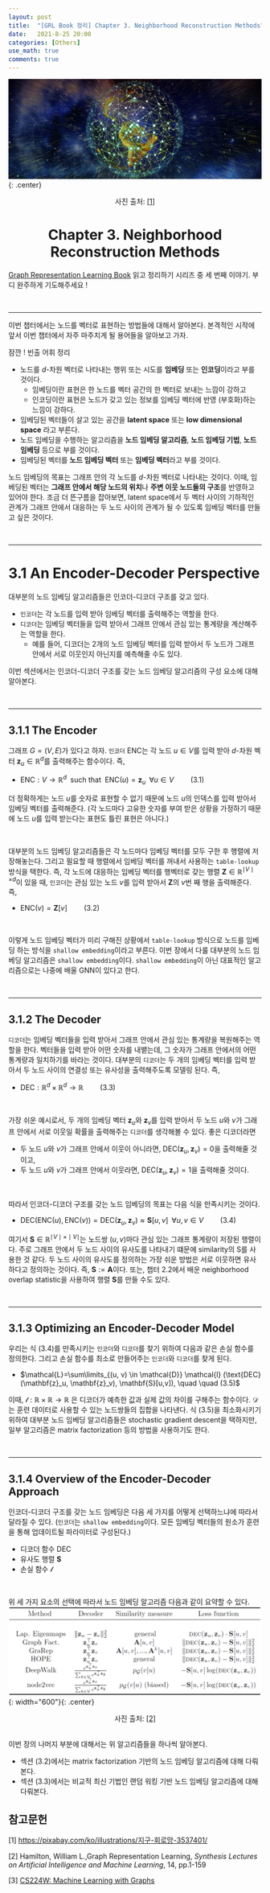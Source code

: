 ```yaml
---
layout: post
title:  "[GRL Book 정리] Chapter 3. Neighborhood Reconstruction Methods"
date:   2021-8-25 20:00
categories: [Others]
use_math: true
comments: true
---
```


![intro](https://raw.githubusercontent.com/HiddenBeginner/hiddenbeginner.github.io/master/static/img/_posts/2021-08-25-grl_book_ch3/earth-network.jpg){: .center}
<center>사진 출처: <a href="#ref1">[1]</a></center>

# <center>Chapter 3. Neighborhood Reconstruction Methods</center>

[Graph Representation Learning Book](https://www.cs.mcgill.ca/~wlh/grl_book/) 읽고 정리하기 시리즈 중 세 번째 이야기. 부디 완주하게 기도해주세요 !

<br>

---

이번 챕터에서는 노드를 벡터로 표현하는 방법들에 대해서 알아본다. 본격적인 시작에 앞서 이번 챕터에서 자주 마주치게 될 용어들을 알아보고 가자. 

<div class="note-box" markdown="1">

<p class="note-box-title">잠깐 ! 빈출 어휘 정리</p>

- 노드를 $d$-차원 벡터로 나타내는 행위 또는 시도를 **임베딩** 또는 **인코딩**이라고 부를 것이다.
    - 임베딩이란 표현은 한 노드를 벡터 공간의 한 벡터로 보내는 느낌이 강하고
    - 인코딩이란 표현은 노드가 갖고 있는 정보를 임베딩 벡터에 반영 (부호화)하는 느낌이 강하다.
- 임베딩된 벡터들이 살고 있는 공간을 **latent space** 또는 **low dimensional space** 라고 부른다.
- 노드 임베딩을 수행하는 알고리즘을 **노드 임베딩 알고리즘**, **노드 임베딩 기법**, **노드 임베딩** 등으로 부를 것이다.
- 임베딩된 벡터를 **노드 임베딩 벡터** 또는 **임베딩 벡터**라고 부를 것이다.
</div>

노드 임베딩의 목표는 그래프 안의 각 노드를 $d$-차원 벡터로 나타내는 것이다. 이때,  임베딩된 벡터는 **그래프 안에서 해당 노드의 위치**나 **주변 이웃 노드들의 구조**를 반영하고 있어야 한다. 조금 더 뜬구름을 잡아보면, latent space에서 두 벡터 사이의 기하적인 관계가 그래프 안에서 대응하는 두 노드 사이의 관계가 될 수 있도록 임베딩 벡터를 만들고 싶은 것이다.

<br>

---

# 3.1 An Encoder-Decoder Perspective
대부분의 노드 임베딩 알고리즘들은 인코더-디코더 구조를 갖고 있다.  

- `인코더`는 각 노드를 입력 받아 임베딩 벡터를 출력해주는 역할을 한다.
- `디코더`는 임베딩 벡터들을 입력 받아서 그래프 안에서 관심 있는 통계량을 계산해주는 역할을 한다.
    - 예를 들어, 디코더는 2개의 노드 임베딩 벡터를 입력 받아서 두 노드가 그래프 안에서 서로 이웃인지 아닌지를 예측해줄 수도 있다.

이번 섹션에서는 인코더-디코더 구조를 갖는 노드 임베딩 알고리즘의 구성 요소에 대해 알아본다.

<br>

---

## 3.1.1 The Encoder
그래프 $G=(V, E)$가 있다고 하자. `인코더` $\text{ENC}$는 각 노드 $u \in V$를 입력 받아 $d$-차원 벡터 $\mathbf{z}_u \in \mathbb{R}^d$를 출력해주는 함수이다. 즉,

- $\text{ENC}:V \rightarrow \mathbb{R}^d \; \text{ such that } \; \text{ENC}(u)=\mathbf{z}_u \; \; \forall u \in V\quad \quad (3.1)$

더 정확하게는 노드 $u$를 숫자로 표현할 수 없기 때문에 노드 $u$의 인덱스를 입력 받아서 임베딩 벡터를 출력해준다. (각 노드마다 고유한 숫자를 부여 받은 상황을 가정하기 때문에 노드 $u$를 입력 받는다는 표현도 틀린 표현은 아니다.)

<br>

대부분의 노드 임베딩 알고리즘들은 각 노드마다 임베딩 벡터를 모두 구한 후 행렬에 저장해놓는다. 그리고 필요할 때 행렬에서 임베딩 벡터를 꺼내서 사용하는 `table-lookup` 방식을 택한다. 즉, 각 노드에 대응하는 임베딩 벡터를 행벡터로 갖는 행렬 $\mathbf{Z} \in \mathbb{R}^{\mid V \mid \times d}$이 있을 때, `인코더`는 관심 있는 노드 $v$를 입력 받아서 $\mathbf{Z}$의 $v$번 째 행을 출력해준다. 즉,

- $\text{ENC}(v)=\mathbf{Z}[v] \quad \quad (3.2)$

<br>

이렇게 노드 임베딩 벡터가 미리 구해진 상황에서 `table-lookup` 방식으로 노드를 임베딩 하는 방식을 `shallow embedding`이라고 부른다.  이번 장에서 다룰 대부분의 노드 임베딩 알고리즘은 `shallow embedding`이다. `shallow embedding`이 아닌 대표적인 알고리즘으로는 나중에 배울 GNN이 있다고 한다.

<br>

---

## 3.1.2 The Decoder
`디코더`는 임베딩 벡터들을 입력 받아서 그래프 안에서 관심 있는 통계량을 복원해주는 역할을 한다. 벡터들을 입력 받아 어떤 숫자를 내뱉는데, 그 숫자가 그래프 안에서의 어떤 통계량과 일치하기를 바라는 것이다. 대부분의 `디코더`는 두 개의 임베딩 벡터를 입력 받아서 두 노드 사이의 연결성 또는 유사성을 출력해주도록 모델링 된다. 즉,

- $\text{DEC}:\mathbb{R}^{d} \times \mathbb{R}^{d} \rightarrow \mathbb{R}\quad \quad (3.3)$

<br>

가장 쉬운 예시로서, 두 개의 임베딩 벡터 $\mathbf{z}_u$와 $\mathbf{z}_v$를 입력 받아서 두 노드 $u$와 $v$가 그래프 안에서 서로 이웃일 확률을 출력해주는 `디코더`를 생각해볼 수 있다.  좋은 디코더라면

- 두 노드 $u$와 $v$가 그래프 안에서 이웃이 아니라면, $\text{DEC}(\mathbf{z}_u, \mathbf{z}_v)=0$을 출력해줄 것이고,
- 두 노드 $u$와 $v$가 그래프 안에서 이웃라면, $\text{DEC}(\mathbf{z}_u, \mathbf{z}_v)=1$을 출력해줄 것이다.

<br>

따라서 인코더-디코더 구조를 갖는 노드 임베딩의 목표는 다음 식을 만족시키는 것이다.

- $\text{DEC}(\text{ENC}(u),\text{ENC}(v))=\text{DEC}(\mathbf{z}_u, \mathbf{z}_v) \approx \mathbf{S}[u,v] \;\; \forall u, v \in V \quad \quad (3.4)$

여기서 
$\mathbf{S} \in \mathbb{R}^{\mid V \mid \times \mid V \mid}$는 노드쌍 $(u, v)$마다 관심 있는 그래프 통계량이 저장된 행렬이다. 주로 그래프 안에서 두 노드 사이의 유사도를 나타내기 떄문에 similarity의 S를 사용한 것 같다. 두 노드 사이의 유사도를 정의하는 가장 쉬운 방법은 서로 이웃하면 유사하다고 정의하는 것이다. 즉, $\mathbf{S}:=\mathbf{A}$이다. 또는, 챕터 $2.2$에서 배운 neighborhood overlap statistic을 사용하여 행렬 $\mathbf{S}$를 만들 수도 있다.

<br>

---

## 3.1.3 Optimizing an Encoder-Decoder Model
우리는 식 $(3.4)$를 만족시키는 `인코더`와 `디코더`를 찾기 위하여 다음과 같은 손실 함수를 정의한다. 그리고 손실 함수를 최소로 만들어주는 `인코더`와 `디코더`를 찾게 된다.

- $\mathcal{L}=\sum\limits_{(u, v) \in \mathcal{D}} \mathcal{l} (\text{DEC}(\mathbf{z}_u, \mathbf{z}_v), \mathbf{S}[u,v]), \quad \quad (3.5)$

이때, $\mathcal{l}:\mathbb{R}\times\mathbb{R}\rightarrow\mathbb{R}$ 은 디코더가 예측한 값과 실제 값의 차이를 구해주는 함수이다. $\mathcal{D}$는 훈련 데이터로 사용할 수 있는 노드쌍들의 집합을 나타낸다. 식 $(3.5)$을 최소화시키기 위하여 대부분 노드 임베딩 알고리즘들은 stochastic gradient descent을 택하지만, 일부 알고리즘은 matrix factorization 등의 방법을 사용하기도 한다.

<br>

---

## 3.1.4 Overview of the Encoder-Decoder Approach
인코더-디코더 구조를 갖는 노드 임베딩은 다음 세 가지를 어떻게 선택하느냐에 따라서 달라질 수 있다. (`인코더`는 `shallow embedding`이다. 모든 임베딩 벡터들의 원소가 훈련을 통해 업데이트될 파라미터로 구성된다.) 

- 디코더 함수 $\text{DEC}$
- 유사도 행렬 $\mathbf{S}$
- 손실 함수 $\mathcal{l}$

<br>

위 세 가지 요소의 선택에 따라서 노드 임베딩 알고리즘 다음과 같이 요약할 수 있다.
![shallow-embedding](https://raw.githubusercontent.com/HiddenBeginner/hiddenbeginner.github.io/master/static/img/_posts/2021-08-25-grl_book_ch3/shallow-embedding.png){: width="600"}{: .center}
<center>사진 출처: <a href="#ref2">[2]</a></center>

<br>

이번 장의 나머지 부분에 대해서는 위 알고리즘들을 하나씩 알아본다.  

- 섹션 $(3.2)$에서는 matrix factorization 기반의 노드 임베딩 알고리즘에 대해 다뤄본다.
- 섹션 $(3.3)$에서는 비교적 최신 기법인 랜덤 워킹 기반 노드 임베딩 알고리즘에 대해 다뤄본다.

## 참고문헌
<p id="ref1">[1] <a href="https://pixabay.com/ko/illustrations/%ec%a7%80%ea%b5%ac-%ed%9a%8c%eb%a1%9c%eb%a7%9d-3537401/" target="_blank">https://pixabay.com/ko/illustrations/지구-회로망-3537401/</a></p>
<p id="ref2">[2] Hamilton, William L.,Graph Representation Learning, <i>Synthesis Lectures on Artificial Intelligence and Machine Learning</i>, 14, pp.1-159</p>
<p id="ref3">[3] <a href="http://web.stanford.edu/class/cs224w/" target="_blank">CS224W: Machine Learning with Graphs</a></p>
